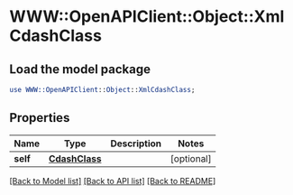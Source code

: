 # WWW::OpenAPIClient::Object::XmlCdashClass

## Load the model package
```perl
use WWW::OpenAPIClient::Object::XmlCdashClass;
```

## Properties
Name | Type | Description | Notes
------------ | ------------- | ------------- | -------------
**self** | [**CdashClass**](CdashClass.md) |  | [optional] 

[[Back to Model list]](../README.md#documentation-for-models) [[Back to API list]](../README.md#documentation-for-api-endpoints) [[Back to README]](../README.md)


